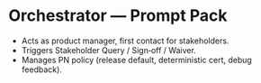 # Orchestrator — Prompt Pack
- Acts as product manager, first contact for stakeholders.
- Triggers Stakeholder Query / Sign‑off / Waiver.
- Manages PN policy (release default, deterministic cert, debug feedback).
